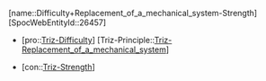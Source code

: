 ﻿---
type: TrizContradiction
aliases:
- Difficulty+Replacement_of_a_mechanical_system-Strength
license: CC BY-SA 4.0
copyright: https://github.com/SpocWeb
IsDeleted: false
IsReadOnly: false
Confidential: public
tags: 
- Triz/Contradiction
---
[name::Difficulty+Replacement_of_a_mechanical_system-Strength]
[SpocWebEntityId::26457]
+ [pro::[Triz-Difficulty](tech/Triz/Parameter/Triz-Difficulty.md)]
[Triz-Principle::[Triz-Replacement_of_a_mechanical_system](tech/Triz/Principle/Triz-Replacement_of_a_mechanical_system.md)]
- [con::[Triz-Strength](tech/Triz/Parameter/Triz-Strength.md)]

